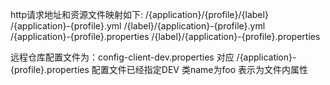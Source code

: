 http请求地址和资源文件映射如下:
/{application}/{profile}/{label}
/{application}-{profile}.yml
/{label}/{application}-{profile}.yml
/{application}-{profile}.properties
/{label}/{application}-{profile}.properties


远程仓库配置文件为：config-client-dev.properties 对应 /{application}-{profile}.properties 配置文件已经指定DEV
类name为foo 表示为文件内属性
